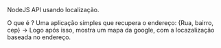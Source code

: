 NodeJS API usando localização.

O que é ?
Uma aplicação simples que recupera o endereço: {Rua, bairro, cep}
 -> Logo após isso, mostra um mapa da google, com a locazalização baseada no endereço.
 


